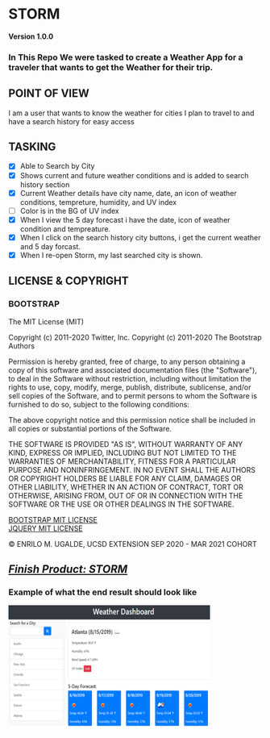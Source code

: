 # STORM
**Version 1.0.0**
### In This Repo We were tasked to create a Weather App for a traveler that wants to get the Weather for their trip.
## POINT OF VIEW
I am a user that wants to know the weather for cities I plan to travel to and have a search history for easy access  
## TASKING
- [X] Able to Search by City
- [X] Shows current and future weather conditions and is added to search history section
- [X] Current Weather details have city name, date, an icon of weather conditions, tempreture, humidity, and UV index
- [ ] Color is in the BG of UV index
- [X] When I view the 5 day forecast i have the date, icon of weather condition and tempreature.
- [X] When I click on the search history city buttons, i get the current weather and 5 day forcast.
- [X] When I re-open Storm, my last searched city is shown.
## LICENSE & COPYRIGHT
### BOOTSTRAP
The MIT License (MIT)

Copyright (c) 2011-2020 Twitter, Inc.
Copyright (c) 2011-2020 The Bootstrap Authors

Permission is hereby granted, free of charge, to any person obtaining a copy
of this software and associated documentation files (the "Software"), to deal
in the Software without restriction, including without limitation the rights
to use, copy, modify, merge, publish, distribute, sublicense, and/or sell
copies of the Software, and to permit persons to whom the Software is
furnished to do so, subject to the following conditions:

The above copyright notice and this permission notice shall be included in
all copies or substantial portions of the Software.

THE SOFTWARE IS PROVIDED "AS IS", WITHOUT WARRANTY OF ANY KIND, EXPRESS OR
IMPLIED, INCLUDING BUT NOT LIMITED TO THE WARRANTIES OF MERCHANTABILITY,
FITNESS FOR A PARTICULAR PURPOSE AND NONINFRINGEMENT. IN NO EVENT SHALL THE
AUTHORS OR COPYRIGHT HOLDERS BE LIABLE FOR ANY CLAIM, DAMAGES OR OTHER
LIABILITY, WHETHER IN AN ACTION OF CONTRACT, TORT OR OTHERWISE, ARISING FROM,
OUT OF OR IN CONNECTION WITH THE SOFTWARE OR THE USE OR OTHER DEALINGS IN
THE SOFTWARE.

<a href="https://github.com/twbs/bootstrap/blob/main/LICENSEE">BOOTSTRAP MIT LICENSE</a>
<br>
<a href="https://tldrlegal.com/license/mit-license">JQUERY MIT LICENSE</a>


&copy; ENRILO M. UGALDE, UCSD EXTENSION SEP 2020 - MAR 2021 COHORT

<a href="https://https://jruuuu.github.io/storm/">***Finish Product: STORM***</a>
--
### Example of what the end result should look like
<img src="assets\images\weatherImg.png" alt="Weather Dashboard Screenshot" width="400px" height="250px"/>